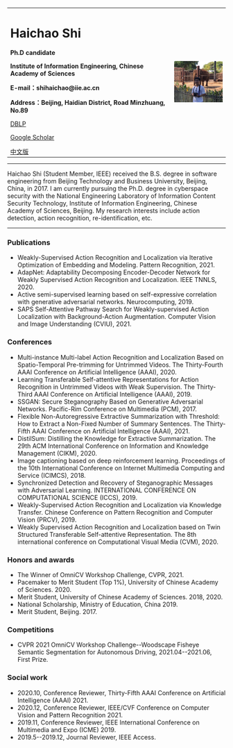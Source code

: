 <div>
<table border="0">
  <tr>
    <td>
      <h1>Haichao Shi</h1>
      <p><b>Ph.D candidate</b></p>
      <p><b>Institute of Information Engineering, Chinese Academy of Sciences</b></p>
      <p><b>E-mail：shihaichao@iie.ac.cn</b></p>
      <p><b>Address：Beijing, Haidian District, Road Minzhuang, No.89</b></p>
      <p><a href="https://dblp.org/pid/180/1745.html">DBLP</a></p>
      <p><a href="https://scholar.google.com/citations?user=WvyvclcAAAAJ&hl=zh-CN">Google Scholar</a></p>
      <a href="index.html">中文版</a>
    </td>
    <td width="25%">
      <img src="assets/personal.jpg" width="100%">
    </td>
  </tr>
</table>
</div>

<hr>
<p>Haichao Shi (Student Member, IEEE) received the B.S. degree in software engineering from Beijing Technology and Business University, Beijing, China, in 2017. I am currently pursuing the Ph.D. degree in cyberspace security with the National Engineering Laboratory of Information Content Security Technology, Institute of Information Engineering, Chinese Academy of Sciences, Beijing. My research interests include action detection, action recognition, re-identification, etc.
</p>
<hr>
<h3>Publications</h3>
<ul>
<li>Weakly-Supervised Action Recognition and Localization via Iterative Optimization of Embedding and Modeling. Pattern Recognition, 2021.</li>
<li>AdapNet: Adaptability Decomposing Encoder-Decoder Network for Weakly Supervised Action Recognition and Localization. IEEE TNNLS, 2020.</li>
<li>Active semi-supervised learning based on self-expressive correlation with generative adversarial networks. Neurocomputing, 2019.</li>
<li>SAPS Self-Attentive Pathway Search for Weakly-supervised Action Localization with Background-Action Augmentation. Computer Vision and Image Understanding (CVIU), 2021.</li>
</ul>
<h3>Conferences</h3>
<ul>
<li>Multi-instance Multi-label Action Recognition and Localization Based on Spatio-Temporal Pre-trimming for Untrimmed Videos. The Thirty-Fourth AAAI Conference on Artificial Intelligence (AAAI), 2020.</li>
<li>Learning Transferable Self-attentive Representations for Action Recognition in Untrimmed Videos with Weak Supervision. The Thirty-Third AAAI Conference on Artificial Intelligence (AAAI), 2019.</li>
<li>SSGAN: Secure Steganography Based on Generative Adversarial Networks. Pacific-Rim Conference on Multimedia (PCM), 2017.</li>
<li>Flexible Non-Autoregressive Extractive Summarization with Threshold: How to Extract a Non-Fixed Number of Summary Sentences. The Thirty-Fifth AAAI Conference on Artificial Intelligence (AAAI), 2021.</li>
<li>DistilSum: Distilling the Knowledge for Extractive Summarization. The 29th ACM International Conference on Information and Knowledge Management (CIKM), 2020.</li>
<li>Image captioning based on deep reinforcement learning. Proceedings of the 10th International Conference on Internet Multimedia Computing and Service (ICIMCS), 2018.</li>
<li>Synchronized Detection and Recovery of Steganographic Messages with Adversarial Learning. INTERNATIONAL CONFERENCE ON COMPUTATIONAL SCIENCE (ICCS), 2019.</li>
<li>Weakly-Supervised Action Recognition and Localization via Knowledge Transfer. Chinese Conference on Pattern Recognition and Computer Vision (PRCV), 2019.</li>
<li>Weakly Supervised Action Recognition and Localization based on Twin Structured Transferable Self-attentive Representation. The 8th international conference on Computational Visual Media (CVM), 2020.</li>
</ul>
<h3>Honors and awards</h3>
<ul>
<li>The Winner of OmniCV Workshop Challenge, CVPR, 2021.</li>
<li>Pacemaker to Merit Student (Top 1%), University of Chinese Academy of Sciences. 2020.</li>
<li>Merit Student, University of Chinese Academy of Sciences. 2018, 2020.</li>
<li>National Scholarship, Ministry of Education, China 2019.</li>
<li>Merit Student, Beijing. 2017.</li>
</ul>

<h3>Competitions</h3>
<ul>
<li>CVPR 2021 OmniCV Workshop Challenge--Woodscape Fisheye Semantic Segmentation for Autonomous Driving, 2021.04--2021.06, First Prize.</li>
</ul>
<h3>Social work</h3>
<ul>
<li>2020.10, Conference Reviewer, Thirty-Fifth AAAI Conference on Artificial Intelligence (AAAI) 2021.</li>
<li>2020.12, Conference Reviewer, IEEE/CVF Conference on Computer Vision and Pattern Recognition 2021.</li>
<li>2019.11, Conference Reviewer, IEEE International Conference on Multimedia and Expo (ICME) 2019.</li>
<li>2019.5--2019.12, Journal Reviewer, IEEE Access.</li>
</ul>

